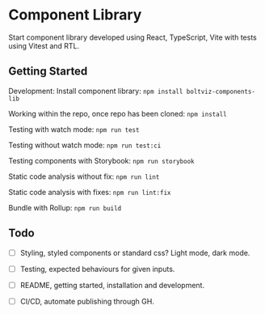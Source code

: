 # Component Library
Start component library developed using React, TypeScript, Vite with tests using Vitest and RTL.

## Getting Started
Development:
Install component library: `npm install boltviz-components-lib`

Working within the repo, once repo has been cloned:
`npm install`

Testing with watch mode:
`npm run test`

Testing without watch mode:
`npm run test:ci`

Testing components with 
Storybook:
`npm run storybook`

Static code analysis without fix:
`npm run lint`

Static code analysis with fixes:
`npm run lint:fix`

Bundle with Rollup:
`npm run build`

## Todo
- [ ] Styling, styled components or standard css? Light mode, dark mode.
- [ ] Testing, expected behaviours for given inputs.
- [ ] README, getting started, installation and development.
- [ ] CI/CD, automate publishing through GH.


